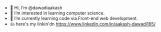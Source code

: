 - 👋 Hi, I’m @dawadiaakash
- 👀 I’m interested in learning computer science.
- 🌱 I’m currently learning code via.Front-end web development.
- 👍 here's my linkin'dn https://www.linkedin.com/in/aakash-dawadi165/

<!---
cole15sky/cole15sky is a ✨ special ✨ repository because its `README.md` (this file) appears on your GitHub profile.
You can click the Preview link to take a look at your changes.
--->
